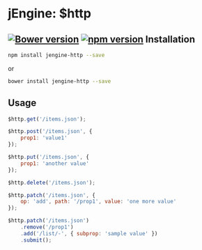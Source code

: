 jEngine: $http
================
[![Bower version](https://badge.fury.io/bo/jengine-http.svg)](http://badge.fury.io/bo/jengine-http)
[![npm version](https://badge.fury.io/js/jengine-http.svg)](http://badge.fury.io/js/jengine-http)
Installation
------------
```.sh
npm install jengine-http --save
```
or
```.sh
bower install jengine-http --save
```

Usage
-----
```.js
$http.get('/items.json');

$http.post('/items.json', {
	prop1: 'value1'
});

$http.put('/items.json', {
	prop1: 'another value'
});

$http.delete('/items.json');

$http.patch('/items.json', {
	op: 'add', path: '/prop1', value: 'one more value'
});

$http.patch('/items.json')
	.remove('/prop1')
	.add('/list/-', { subprop: 'sample value' })
	.submit();
```
